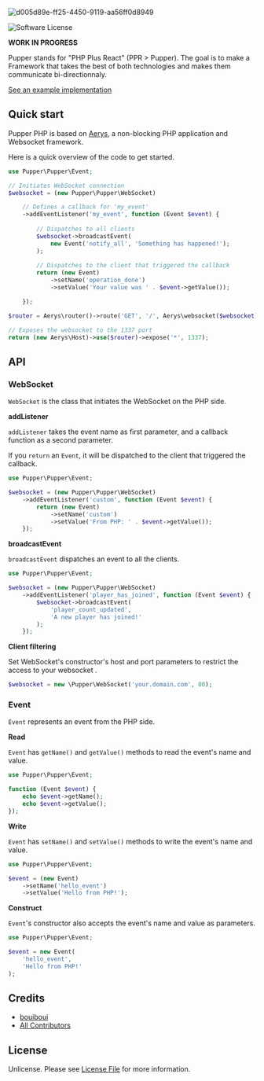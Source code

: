![d005d89e-ff25-4450-9119-aa56ff0d8949](https://user-images.githubusercontent.com/3274103/31629229-4859fe88-b2b3-11e7-85fb-66c35710f607.png)

![Software License][ico-license]

**WORK IN PROGRESS**

Pupper stands for "PHP Plus React" (PPR > Pupper). The goal is to make a Framework that takes the best of both technologies and makes them communicate bi-directionnaly.

[See an example implementation](https://github.com/bouiboui/pupper/tree/master/app)

## Quick start

Pupper PHP is based on [Aerys](https://amphp.org/aerys/), a non-blocking PHP application and Websocket framework.

Here is a quick overview of the code to get started.

```php
use Pupper\Pupper\Event;

// Initiates WebSocket connection
$websocket = (new Pupper\Pupper\WebSocket)

    // Defines a callback for 'my_event'
    ->addEventListener('my_event', function (Event $event) {
    
        // Dispatches to all clients
        $websocket->broadcastEvent(
            new Event('notify_all', 'Something has happened!');
        );
    
        // Dispatches to the client that triggered the callback
        return (new Event)
            ->setName('operation_done')
            ->setValue('Your value was ' . $event->getValue());

    });

$router = Aerys\router()->route('GET', '/', Aerys\websocket($websocket));

// Exposes the websocket to the 1337 port
return (new Aerys\Host)->use($router)->expose('*', 1337);
```

## API
### WebSocket

`WebSocket` is the class that initiates the WebSocket on the PHP side.

**addListener**

`addListener` takes the event name as first parameter, and a callback function as a second parameter. 

If you `return` an `Event`, it will be dispatched to the client that triggered the callback. 

```php
use Pupper\Pupper\Event;

$websocket = (new Pupper\Pupper\WebSocket)
    ->addEventListener('custom', function (Event $event) {
        return (new Event)
            ->setName('custom')
            ->setValue('From PHP: ' . $event->getValue());
    });
```

**broadcastEvent**

`broadcastEvent` dispatches an event to all the clients.
```php
use Pupper\Pupper\Event;

$websocket = (new Pupper\Pupper\WebSocket)
    ->addEventListener('player_has_joined', function (Event $event) {
        $websocket->broadcastEvent(
            'player_count_updated',
            'A new player has joined!'
        );
    });
```

**Client filtering**

Set WebSocket's constructor's host and port parameters to restrict the access to your websocket .

```php
$websocket = new \Pupper\WebSocket('your.domain.com', 80);
```


### Event

`Event` represents an event from the PHP side.


**Read**

`Event` has `getName()` and `getValue()` methods to read the event's name and value.

```php
use Pupper\Pupper\Event;

function (Event $event) {
    echo $event->getName();
    echo $event->getValue();
});
```

**Write**

`Event` has `setName()` and `setValue()` methods to write the event's name and value.

```php
use Pupper\Pupper\Event;

$event = (new Event)
    ->setName('hello_event')
    ->setValue('Hello from PHP!');
```

**Construct**

`Event`'s constructor also accepts the event's name and value as parameters.

```php
use Pupper\Pupper\Event;

$event = new Event(
    'hello_event', 
    'Hello from PHP!'
);
```

## Credits

- [bouiboui][link-author]
- [All Contributors][link-contributors]

## License

Unlicense. Please see [License File](LICENSE.md) for more information.

[ico-license]: https://img.shields.io/badge/license-Unlicense-brightgreen.svg?style=flat-square

[link-author]: https://github.com/bouiboui
[link-contributors]: ../../contributors
